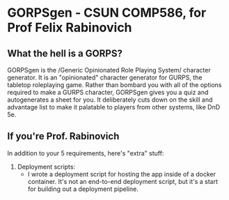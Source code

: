 # GORPSgen - CSUN COMP586, for Prof Felix Rabinovich

## What the hell is a GORPS?
GORPSgen is the /Generic Opinionated Role Playing System/ character generator. It is an "opinionated" character generator for GURPS, the tabletop roleplaying game. Rather than bombard you with all of the options required to make a GURPS character, GORPSgen gives you a quiz and autogenerates a sheet for you. It deliberately cuts down on the skill and advantage list to make it palatable to players from other systems, like DnD 5e.

## If you're Prof. Rabinovich
In addition to your 5 requirements, here's "extra" stuff:

1. Deployment scripts:
    - I wrote a deployment script for hosting the app inside of a docker container. It's not an end-to-end deployment script, but it's a start for building out a deployment pipeline.
